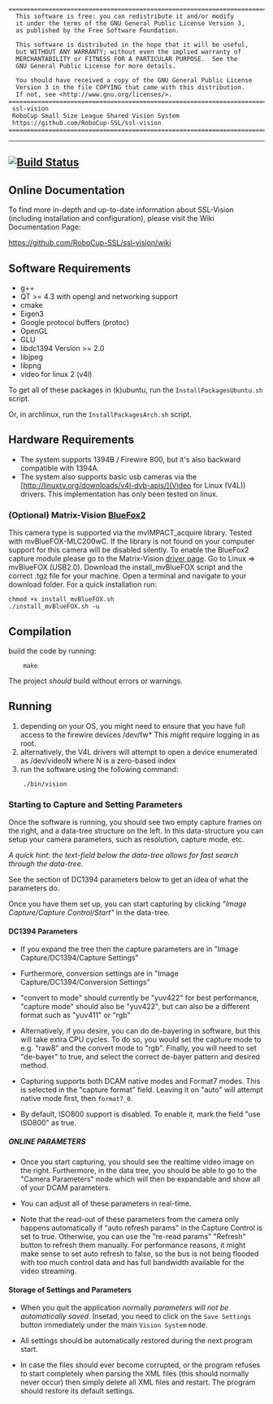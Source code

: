 ```
========================================================================
  This software is free: you can redistribute it and/or modify
  it under the terms of the GNU General Public License Version 3,
  as published by the Free Software Foundation.

  This software is distributed in the hope that it will be useful,
  but WITHOUT ANY WARRANTY; without even the implied warranty of
  MERCHANTABILITY or FITNESS FOR A PARTICULAR PURPOSE.  See the
  GNU General Public License for more details.

  You should have received a copy of the GNU General Public License
  Version 3 in the file COPYING that came with this distribution.
  If not, see <http://www.gnu.org/licenses/>.
========================================================================
 ssl-vision
 RoboCup Small Size League Shared Vision System 
 https://github.com/RoboCup-SSL/ssl-vision
========================================================================
```

----
[![Build Status](https://travis-ci.org/RoboCup-SSL/ssl-vision.svg?branch=master)](https://travis-ci.org/RoboCup-SSL/ssl-vision)
----

## Online Documentation

  To find more in-depth and up-to-date information about SSL-Vision
  (including installation and configuration), please visit the Wiki
  Documentation Page:

  https://github.com/RoboCup-SSL/ssl-vision/wiki
 
## Software Requirements
 * g++
 * QT >= 4.3 with opengl and networking support
 * cmake
 * Eigen3
 * Google protocol buffers (protoc)
 * OpenGL
 * GLU
 * libdc1394 Version >= 2.0
 * libjpeg
 * libpng
 * video for linux 2 (v4l)

To get all of these packages in (k)ubuntu, run the `InstallPackagesUbuntu.sh` script.

Or, in archlinux, run the `InstallPackagesArch.sh` script.

## Hardware Requirements
 * The system supports 1394B / Firewire 800, but it's also backward compatible with 1394A.
 * The system also supports basic usb cameras via the [http://linuxtv.org/downloads/v4l-dvb-apis/](Video for Linux (V4L)) drivers. This implementation has only been tested on linux.

### (Optional) Matrix-Vision [BlueFox2](http://www.matrix-vision.com/USB2.0-single-board-camera-mvbluefox-mlc.html)
This camera type is supported via the mvIMPACT_acquire library. Tested with mvBlueFOX-MLC200wC. If the library is not found on your computer support for this camera will be disabled silently. To enable the BlueFox2 capture module please go to the Matrix-Vision [driver page](http://www.matrix-vision.com/software-drivers-en.html). Go to Linux => mvBlueFOX (USB2.0). Download the install_mvBlueFOX script and the correct .tgz file for your machine. Open a terminal and navigate to your download folder. For a quick installation run:
```
chmod +x install_mvBlueFOX.sh
./install_mvBlueFOX.sh -u
```

## Compilation
 build the code by running:
```
    make
```
 The project *should* build without errors or warnings.

## Running
  1. depending on your OS, you might need to ensure that you
     have full access to the firewire devices /dev/fw*
     This *might* require logging in as root.
  2. alternatively, the V4L drivers will attempt to open a 
     device enumerated as /dev/videoN where N is a zero-based index
  3. run the software using the following command:
```
    ./bin/vision
```

### Starting to Capture and Setting Parameters
   Once the software is running, you should see two empty capture frames
   on the right, and a data-tree structure on the left.  In this 
   data-structure you can setup your camera parameters, 
   such as resolution, capture mode, etc.

   *A quick hint: the text-field below the data-tree allows for
   fast search through the data-tree.*

   See the section of DC1394 parameters below to get an idea of what the
   parameters do.

   Once you have them set up, you can start capturing by clicking
   *"Image Capture/Capture Control/Start"* in the data-tree.

#### DC1394 Parameters
   * If you expand the tree then the capture parameters are in
   "Image Capture/DC1394/Capture Settings"
   
   * Furthermore, conversion settings are in
   "Image Capture/DC1394/Conversion Settings"

   * "convert to mode" should currently be "yuv422" 
   for best performance, "capture mode" should also be "yuv422",
   but can also be a different format such as "yuv411" or "rgb"

   * Alternatively, if you desire, you can do de-bayering in software,
   but this will take extra CPU cycles. To do so, you would set the
   capture mode to e.g. "raw8" and the convert mode to "rgb". Finally,
   you will need to set "de-bayer" to true, and select the correct
   de-bayer pattern and desired method.

   * Capturing supports both DCAM native modes and Format7 modes.
   This is selected in the "capture format" field. Leaving it on
   "auto" will attempt native mode first, then `format7_0`.

   * By default, ISO800 support is disabled. To enable it, mark the
   field "use ISO800" as true.

##### ONLINE PARAMETERS
   * Once you start capturing, you should see the realtime video image
   on the right.  Furthermore, in the data tree, you should be able to go to the
   "Camera Parameters" node which will then be expandable and show
   all of your DCAM parameters.

   * You can adjust all of these parameters in real-time.

   * Note that the read-out of these parameters from the camera
   only happens automatically if "auto refresh params" in the
   Capture Control is set to true. Otherwise, you can use
   the "re-read params" "Refresh" button to refresh them manually.
   For performance reasons, it might make sense to set auto refresh
   to false, so the bus is not being flooded with too much control
   data and has full bandwidth available for the video streaming.

#### Storage of Settings and Parameters 

   * When you quit the application normally *parameters will not be 
   automatically saved*.  Insetad, you need to click on the `Save Settings`
   button immediately under the main `Vision System` node.

   * All settings should be automatically restored during the next
   program start.

   * In case the files should ever become corrupted, or the
   program refuses to start completely when parsing the XML files
   (this should normally never occur) then simply delete all
   XML files and restart. The program should restore its default
   settings.
